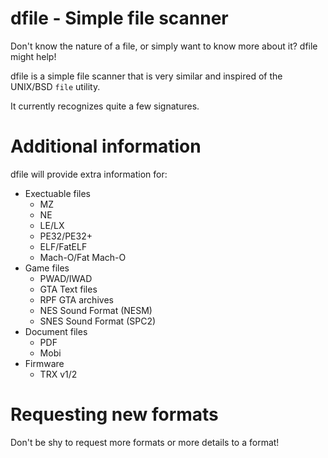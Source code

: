 # dfile - Simple file scanner

Don't know the nature of a file, or simply want to know more about it? dfile might help!

dfile is a simple file scanner that is very similar and inspired of the UNIX/BSD `file` utility.

It currently recognizes quite a few signatures.

# Additional information
dfile will provide extra information for:
- Exectuable files
  - MZ
  - NE
  - LE/LX
  - PE32/PE32+
  - ELF/FatELF
  - Mach-O/Fat Mach-O
- Game files
  - PWAD/IWAD
  - GTA Text files
  - RPF GTA archives
  - NES Sound Format (NESM)
  - SNES Sound Format (SPC2)
- Document files
  - PDF
  - Mobi
- Firmware
  - TRX v1/2

# Requesting new formats
Don't be shy to request more formats or more details to a format!